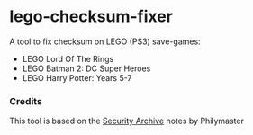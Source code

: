 # lego-checksum-fixer

A tool to fix checksum on LEGO (PS3) save-games:

- LEGO Lord Of The Rings
- LEGO Batman 2: DC Super Heroes
- LEGO Harry Potter: Years 5-7

### Credits

This tool is based on the [Security Archive](https://community.wemod.com/t/philymasters-security-archive/3923) notes by Philymaster
